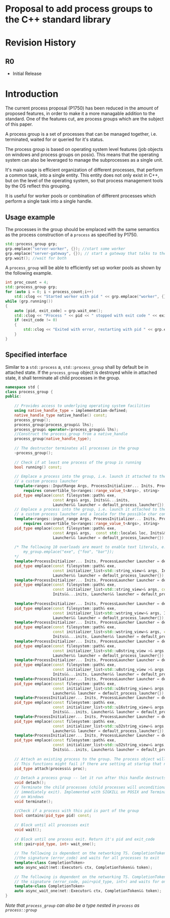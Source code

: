 # Proposal to add process groups to the C++ standard library

# Revision History

## R0

* Initial Release

# Introduction

The current process proposal (P1750) has been reduced in the amount of proposed features, in order to make it a more managable addition to the standard. One of the features cut, are process groups which are the subject of this paper.

A process group is a set of processes that can be managed together, i.e. terminated, waited for or queried for it's status.

The process group is based on operating system level features (job objects on windows and process groups on posix). This means that the operating system can also be leveraged to manage the subprocesses as a single unit.

It's main usage is efficient organization of different processes, that perform a common task, into a single entity. This entity does not only exist in C++, but on the level of the operating system, so that process management tools by the OS reflect this grouping.

It is useful for worker pools or combination of different processes which perform a single task into a single handle.

## Usage example

The processes in the group should be emplaced with the same semantics as the process construction of a `process` as specified by P1750.

```cpp
std::process_group grp;
grp.emplace("server-worker", {}); //start some worker
grp.emplace("server-gateway", {}); // start a gateway that talks to the worker
grp.wait(); //wait for both
```

A `process_group` will be able to efficiently set up worker pools as shown by the following example.

```cpp
int proc_count = 4;
std::process_group grp;
for (auto i = 0; i < process_count;i++)
	std::clog << "Started worker with pid " << grp.emplace("worker", {}) << std::endl;
while (grp.running())
{
    auto [pid, exit_code] = grp.wait_one();
    std::clog << "Process " << pid << " stopped with exit code " << exit_code << std::endl;
    if (exit_code != 0)
    {
        std::clog << "Exited with error, restarting with pid " << grp.emplace("worker", {}) << std::endl;
    }
}
```

## Specified interface

Similar to a `std::process` a, `std::process_group` shall by default be in attached state. If the `process_group` object is destroyed while in attached state, it shall terminate all child processes in the group.

```cpp
namespace std {
class process_group {
public:
    
    // Provides access to underlying operating system facilities
    using native_handle_type = implementation-defined;
    native_handle_type native_handle() const;
    process_group();
    process_group(process_group&& lhs);
    process_group& operator=(process_group&& lhs);
    //Construct the process_group from a native_handle
    process_group(native_handle_type);
    
    // The destructor terminates all processes in the group
    ~process_group();
    
    // Check if at least one process of the group is running
    bool running() const;
    
    // Emplace a process into the group, i.e. launch it attached to the group with
    // a custom process launcher
    template<ranges::InputRange Args, ProcessInitializer... Inits, ProcessLauncher Launcher = default_process_launcher>
	    requires convertible_to<ranges::range_value_t<Args>, string>
    pid_type emplace(const filesystem::path& exe,
                     const Args& args, Inits&&...inits,
                     Launcher&& launcher = default_process_launcher{});
    // Emplace a process into the group, i.e. launch it attached to the group with
    // a custom process launcher and a locale for the possible char conversion of args
    template<ranges::input_range Args, ProcessInitializer... Inits, ProcessLauncher Launcher = default_process_launcher>
	    requires convertible_to<ranges::range_value_t<Args>, string>
    pid_type emplace(const filesystem::path& exe,
                     const Args& args,  const std::locale& loc, Inits&&...inits,
                     Launcher&& launcher = default_process_launcher{});
    
    /* The following 10 overloads are meant to enable text literals, e.g. 
    	my_group.emplace("exe", {"foo", "bar"}); 
    */
    template<ProcessInitializer... Inits, ProcessLauncher Launcher = default_process_launcher>
    pid_type emplace(const filesystem::path& exe,
                     const initializer_list<std::string_view>& args, Inits&&...inits,
                     Launcher&& launcher = default_process_launcher{});
    template<ProcessInitializer... Inits, ProcessLauncher Launcher = default_process_launcher>
    pid_type emplace(const filesystem::path& exe,
                     const initializer_list<std::string_view>& args, const std::locale& loc,
                     Inits&&...inits, Launcher&& launcher = default_process_launcher{});
    
    template<ProcessInitializer... Inits, ProcessLauncher Launcher = default_process_launcher>
    pid_type emplace(const filesystem::path& exe,
                     const initializer_list<std::wstring_view>& args, Inits&&...inits,
                     Launcher&& launcher = default_process_launcher{});
    template<ProcessInitializer... Inits, ProcessLauncher Launcher = default_process_launcher>
    pid_type emplace(const filesystem::path& exe,
                     const initializer_list<std::wstring_view>& args, const std::locale& loc,
                     Inits&&...inits, Launcher&& launcher = default_process_launcher{});
    template<ProcessInitializer... Inits, ProcessLauncher Launcher = default_process_launcher>
    pid_type emplace(const filesystem::path& exe,
                     const initializer_list<std::u8string_view >& args, Inits&&...inits,
                     Launcher&& launcher = default_process_launcher{});
    template<ProcessInitializer... Inits, ProcessLauncher Launcher = default_process_launcher>
    pid_type emplace(const filesystem::path& exe,
                     const initializer_list<std::u8string_view >& args, const std::locale& loc,
                     Inits&&...inits, Launcher&& launcher = default_process_launcher{});
    template<ProcessInitializer... Inits, ProcessLauncher Launcher = default_process_launcher>
    pid_type emplace(const filesystem::path& exe,
                     const initializer_list<std::u16string_view>& args, Inits&&...inits,
                     Launcher&& launcher = default_process_launcher{});
    template<ProcessInitializer... Inits, ProcessLauncher Launcher = default_process_launcher>
    pid_type emplace(const filesystem::path& exe,
                     const initializer_list<std::u16string_view>& args, const std::locale& loc,
                     Inits&&...inits, Launcher&& launcher = default_process_launcher{});
    template<ProcessInitializer... Inits, ProcessLauncher Launcher = default_process_launcher>
    pid_type emplace(const filesystem::path& exe,
                     const initializer_list<std::u32string_view>& args, Inits&&...inits,
                     Launcher&& launcher = default_process_launcher{});
    template<ProcessInitializer... Inits, ProcessLauncher Launcher = default_process_launcher>
    pid_type emplace(const filesystem::path& exe,
                     const initializer_list<std::u32string_view>& args, const std::locale& loc,
                     Inits&&...inits, Launcher&& launcher = default_process_launcher{});
    
    // Attach an existing process to the group. The process object will be empty afterwards.
    // This functions might fail if there are setting at startup that need to be set.
    pid_type attach(process&& proc);
    
    // Detach a process group -- let it run after this handle destructs
    void detach();
    // Terminate the child processes (child processes will unconditionally and
    // immediately exit). Implemented with SIGKILL on POSIX and TerminateJobObject
    // on Windows
    void terminate();
    
    //Check if a process with this pid is part of the group
    bool contains(pid_type pid) const;
    
    // Block until all processes exit
    void wait();
    
    // Block until one process exit. Return it's pid and exit_code
    std::pair<pid_type, int> wait_one();
        
    // The following is dependent on the networking TS. CompletionToken has
    //the signature (error_code) and waits for all processes to exit
    template<class CompletionToken>
    auto async_wait(net::Executor& ctx, CompletionToken&& token);
    
    // The following is dependent on the networking TS. CompletionToken has
    // the signature (error_code, pair<pid_type, int>) and waits for one process
    template<class CompletionToken>
    auto async_wait_one(net::Executor& ctx, CompletionToken&& token);
}
```

*Note that `process_group` can also be a type nested in `process` as `process::group`*
